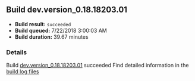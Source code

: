 ## Build dev.version_0.18.18203.01
- **Build result:** `succeeded`
- **Build queued:** 7/22/2018 3:00:03 AM
- **Build duration:** 39.67 minutes
### Details
Build [dev.version_0.18.18203.01](https://winappstudio.visualstudio.com/web/build.aspx?pcguid=a4ef43be-68ce-4195-a619-079b4d9834c2&builduri=vstfs%3a%2f%2f%2fBuild%2fBuild%2f26038) succeeded
Find detailed information in the [build log files](https://uwpctdiags.blob.core.windows.net/buildlogs/dev.version_0.18.18203.01_logs.zip)

